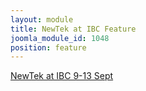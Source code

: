 ```yaml
---
layout: module
title: NewTek at IBC Feature
joomla_module_id: 1048
position: feature
---
```

<!-- module: NewTek at IBC -->
<style scoped="scoped" type="text/css">
	<!-- .talkshow-feature-image-content {
		padding: 24px 15px;
		font-size: 24px;
		font-weight: 300;
		line-height: 30px;
		font-family:'Helvetica Neue', Helvetica, Arial, sans-serif;
		max-width: 260px;
	}
	.talkshow-hidden {
		display: none;
	}
	.talkshow-feature {
		display: block;
		height: 100%;
	}
	.talkshow-feature .arrow-link {
		transition: all ease .25s;
	}
	.talkshow-feature .arrow-link:hover {
		color: #009add !important;
	}
	@media screen and(min-width: 550px) {
		.arrow-link:before {
			content:'';
			display: block;
			position: absolute;
			right: 22px;
			top: 50%;
			border-left: 6px solid #428bca;
			border-top: 4px solid transparent;
			border-bottom: 4px solid transparent;
			margin-top: -4px;
			-webkit-transition: all ease 0.25s;
			transition: all ease 0.25s;
		}
		.arrow-link:after {
			content:'';
			display: block;
			position: absolute;
			right: 9px;
			top: 50%;
			border-left: 6px solid #428bca;
			border-top: 4px solid transparent;
			border-bottom: 4px solid transparent;
			margin-top: -4px;
			-webkit-transition: all ease 0.25s;
			transition: all ease 0.25s;
		}
	}
	@media(min-width: 992px) {
		.tcae-feature {
			background-position: -110px top !important;
		}
	}
	@media(max-width: 767px) {
		.talkshow-feature-image-content {
			font-size: 20px;
		}
	}
	@media(max-width: 550px) {
		.talkshow-feature-image-content {
			display: none;
		}
		.talkshow-hidden {
			display: inline;
		}
	}
	-->
</style><a href="http://pages.newtek.com/IBCShow2016.html" target="_blank"> <!--<div class="content-container white-text">BUNDLE. <strong>SAVE</strong>. ADVANCE.</div>--><!--<span class="talkshow-hidden">Save on 3Play<sup>TM</sup> Sports Systems. </span>--><span class="arrow-link">NewTek at IBC 9-13 Sept</span> </a>
